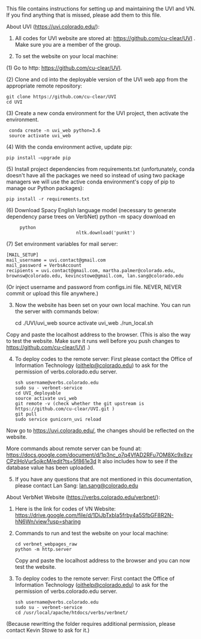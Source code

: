This file contains instructions for setting up and maintaining the UVI and VN. If you find anything that is missed, please add them to this file.

About UVI (https://uvi.colorado.edu/):

1.	All codes for UVI website are stored at: https://github.com/cu-clear/UVI . Make sure you are a member of the group. 

2.	To set the website on your local machine:

(1)	Go to http: https://github.com/cu-clear/UVI.

(2)	Clone and cd into the deployable version of the UVI web app from the appropriate remote repository:

    git clone https://github.com/cu-clear/UVI
    cd UVI
(3)	Create a new conda environment for the UVI project, then activate the environment.
	
     conda create -n uvi_web python=3.6
     source activate uvi_web
(4)	With the conda environment active, update pip:

    pip install –upgrade pip
(5)	Install project dependencies from requirements.txt (unfortunately, conda doesn't have all the packages we need so instead of using two package managers we will use the active conda environment's copy of pip to manage our Python packages):

    pip install -r requirements.txt
(6)	Download Spacy English language model (necessary to generate dependency parse trees on VerbNet)
    python -m spacy download en

         python
                              nltk.download('punkt')
(7)	Set environment variables for mail server:

    [MAIL_SETUP]
    mail_username = uvi.contact@gmail.com
    mail_password = VerbsAccount
    recipients = uvi.contact@gmail.com, martha.palmer@colorado.edu, brownsw@colorado.edu, kevincstowe@gmail.com, lan.sang@colorado.edu
(Or inject username and password from configs.ini file. NEVER, NEVER commit or upload this file anywhere.)

3.	Now the website has been set on your own local machine. You can run the server with commands below:

       cd ./UVI/uvi_web
       source activate uvi_web
       ./run_local.sh
   
   Copy and paste the localhost address to the browser. 
(This is also the way to test the website. Make sure it runs well before you push changes to https://github.com/cu-clear/UVI .)

4.	To deploy codes to the remote server: First please contact the Office of Information Technology (oithelp@colorado.edu)  to ask for the permission of verbs.colorado.edu server.

        ssh username@verbs.colorado.edu
        sudo su - verbnet-service
        cd UVI_deployable
        source activate uvi_web
        git remote -v (check whether the git upstream is https://github.com/cu-clear/UVI.git )
        git pull
        sudo service gunicorn_uvi reload
	
Now go to https://uvi.colorado.edu/, the changes should be reflected on the website.

More commands about remote server can be found at: https://docs.google.com/document/d/1p3nc_o7q4VfAD2RFu7OM8Xc9x8zvCPzIHoVur5ojkcM/edit?ts=5f861e3d
It also includes how to see if the database value has been uploaded.

5.	If you have any questions that are not mentioned in this documentation, please contact Lan Sang: lan.sang@colorado.edu


About VerbNet Website (https://verbs.colorado.edu/verbnet/):

1.	Here is the link for codes of VN Website: https://drive.google.com/file/d/1DiJbTxbIa5frby4a5SfbGF8R2N-hN6Wn/view?usp=sharing

2.	Commands to run and test the website on your local machine:

        cd verbnet_webpages_raw
        python -m http.server
	
	Copy and paste the localhost address to the browser and you can now test the website.
	
3.	To deploy codes to the remote server: First contact the Office of Information Technology (oithelp@colorado.edu)  to ask for the permission of verbs.colorado.edu server.

        ssh username@verbs.colorado.edu
        sudo su - verbnet-service
        cd /usr/local/apache/htdocs/verbs/verbnet/

(Because rewritting the folder requires additional permission, please contact Kevin Stowe to ask for it.)
